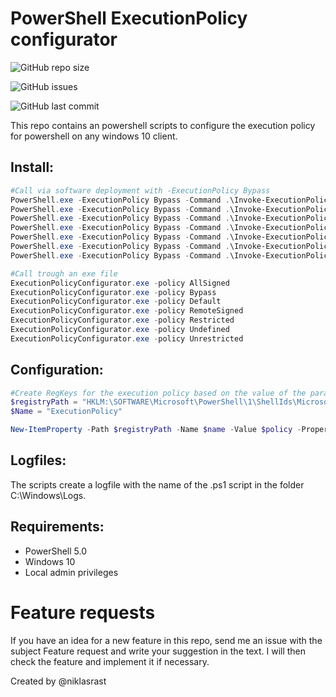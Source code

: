# PowerShell ExecutionPolicy configurator

![GitHub repo size](https://img.shields.io/github/repo-size/niklasrast/Windows-10-PowerShell-ExecutionPolicy-Configurator)

![GitHub issues](https://img.shields.io/github/issues-raw/niklasrast/Windows-10-PowerShell-ExecutionPolicy-Configurator)

![GitHub last commit](https://img.shields.io/github/last-commit/niklasrast/Windows-10-PowerShell-ExecutionPolicy-Configurator)

This repo contains an powershell scripts to configure the execution policy for powershell on any windows 10 client.

## Install:
```powershell
#Call via software deployment with -ExecutionPolicy Bypass
PowerShell.exe -ExecutionPolicy Bypass -Command .\Invoke-ExecutionPolicyChange.ps1 -policy AllSigned
PowerShell.exe -ExecutionPolicy Bypass -Command .\Invoke-ExecutionPolicyChange.ps1 -policy Bypass
PowerShell.exe -ExecutionPolicy Bypass -Command .\Invoke-ExecutionPolicyChange.ps1 -policy Default
PowerShell.exe -ExecutionPolicy Bypass -Command .\Invoke-ExecutionPolicyChange.ps1 -policy RemoteSigned
PowerShell.exe -ExecutionPolicy Bypass -Command .\Invoke-ExecutionPolicyChange.ps1 -policy Restricted
PowerShell.exe -ExecutionPolicy Bypass -Command .\Invoke-ExecutionPolicyChange.ps1 -policy Undefined
PowerShell.exe -ExecutionPolicy Bypass -Command .\Invoke-ExecutionPolicyChange.ps1 -policy Unrestricted

#Call trough an exe file
ExecutionPolicyConfigurator.exe -policy AllSigned
ExecutionPolicyConfigurator.exe -policy Bypass
ExecutionPolicyConfigurator.exe -policy Default
ExecutionPolicyConfigurator.exe -policy RemoteSigned
ExecutionPolicyConfigurator.exe -policy Restricted
ExecutionPolicyConfigurator.exe -policy Undefined
ExecutionPolicyConfigurator.exe -policy Unrestricted
```

## Configuration:
```powershell 
#Create RegKeys for the execution policy based on the value of the parameter -policy
$registryPath = "HKLM:\SOFTWARE\Microsoft\PowerShell\1\ShellIds\Microsoft.PowerShell"
$Name = "ExecutionPolicy"

New-ItemProperty -Path $registryPath -Name $name -Value $policy -PropertyType String -Force
```

## Logfiles:
The scripts create a logfile with the name of the .ps1 script in the folder C:\Windows\Logs.

## Requirements:
- PowerShell 5.0
- Windows 10
- Local admin privileges

# Feature requests
If you have an idea for a new feature in this repo, send me an issue with the subject Feature request and write your suggestion in the text. I will then check the feature and implement it if necessary.

Created by @niklasrast 